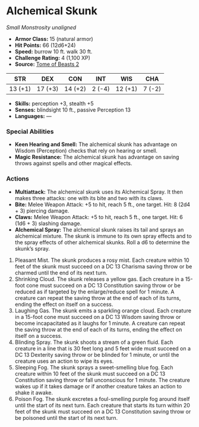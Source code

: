 # Alchemical Skunk

*Small* *Monstrosity* *unaligned*

- **Armor Class:** 15 (natural armor)
- **Hit Points:** 66 (12d6+24)
- **Speed:** burrow 10 ft. walk 30 ft.
- **Challenge Rating:** 4 (1,100 XP)
- **Source:** [Tome of Beasts 2](https://koboldpress.com/kpstore/product/tome-of-beasts-2-for-5th-edition/)

| STR | DEX | CON | INT | WIS | CHA |
| --- | --- | --- | --- | --- | --- |
| 13 (+1) | 17 (+3) | 14 (+2) | 2 (-4) | 12 (+1) | 7 (-2) |

- **Skills:** perception +3, stealth +5
- **Senses:** blindsight 10 ft., passive Perception 13
- **Languages:** —
### Special Abilities
- **Keen Hearing and Smell:** The alchemical skunk has advantage on Wisdom (Perception) checks that rely on hearing or smell.
- **Magic Resistance:** The alchemical skunk has advantage on saving throws against spells and other magical effects.
### Actions
- **Multiattack:** The alchemical skunk uses its Alchemical Spray. It then makes three attacks: one with its bite and two with its claws.
- **Bite:** Melee Weapon Attack: +5 to hit, reach 5 ft., one target. Hit: 8 (2d4 + 3) piercing damage.
- **Claws:** Melee Weapon Attack: +5 to hit, reach 5 ft., one target. Hit: 6 (1d6 + 3) slashing damage.
- **Alchemical Spray:** The alchemical skunk raises its tail and sprays an alchemical mixture. The skunk is immune to its own spray effects and to the spray effects of other alchemical skunks. Roll a d6 to determine the skunk’s spray.
1. Pleasant Mist. The skunk produces a rosy mist. Each creature within 10 feet of the skunk must succeed on a DC 13 Charisma saving throw or be charmed until the end of its next turn.
2. Shrinking Cloud. The skunk releases a yellow gas. Each creature in a 15-foot cone must succeed on a DC 13 Constitution saving throw or be reduced as if targeted by the enlarge/reduce spell for 1 minute. A creature can repeat the saving throw at the end of each of its turns, ending the effect on itself on a success.
3. Laughing Gas. The skunk emits a sparkling orange cloud. Each creature in a 15-foot cone must succeed on a DC 13 Wisdom saving throw or become incapacitated as it laughs for 1 minute. A creature can repeat the saving throw at the end of each of its turns, ending the effect on itself on a success.
4. Blinding Spray. The skunk shoots a stream of a green fluid. Each creature in a line that is 30 feet long and 5 feet wide must succeed on a DC 13 Dexterity saving throw or be blinded for 1 minute, or until the creature uses an action to wipe its eyes.
5. Sleeping Fog. The skunk sprays a sweet-smelling blue fog. Each creature within 10 feet of the skunk must succeed on a DC 13 Constitution saving throw or fall unconscious for 1 minute. The creature wakes up if it takes damage or if another creature takes an action to shake it awake.
6. Poison Fog. The skunk excretes a foul-smelling purple fog around itself until the start of its next turn. Each creature that starts its turn within 20 feet of the skunk must succeed on a DC 13 Constitution saving throw or be poisoned until the start of its next turn.
